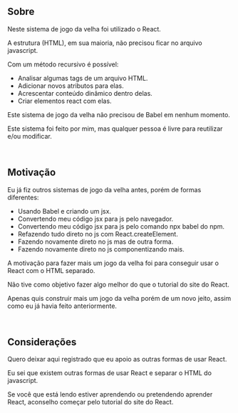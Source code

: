 ## Sobre
<p>Neste sistema de jogo da velha foi utilizado o React.</p>
<p>A estrutura (HTML), em sua maioria, não precisou ficar no arquivo javascript.</p>
<p>Com um método recursivo é possível:</p>
<ul>
<li>Analisar algumas tags de um arquivo HTML.</li>
<li>Adicionar novos atributos para elas.</li>
<li>Acrescentar conteúdo dinâmico dentro delas.</li>
<li>Criar elementos react com elas.</li>
</ul>
<p>Este sistema de jogo da velha não precisou de Babel em nenhum momento.</p>
<p>Este sistema foi feito por mim, mas qualquer pessoa é livre para reutilizar e/ou modificar.</p>
<br/>

## Motivação
<p>Eu já fiz outros sistemas de jogo da velha antes, porém de formas diferentes:</p>
<ul>
<li>Usando Babel e criando um jsx.</li>
<li>Convertendo meu código jsx para js pelo navegador.</li>
<li>Convertendo meu código jsx para js pelo comando npx babel do npm.</li>
<li>Refazendo tudo direto no js com React.createElement.</li>
<li>Fazendo novamente direto no js mas de outra forma.</li>
<li>Fazendo novamente direto no js componentizando mais.</li>
</ul>
<p>A motivação para fazer mais um jogo da velha foi para conseguir usar o React com o HTML separado.</p>
<p>Não tive como objetivo fazer algo melhor do que o tutorial do site do React.</p>
<p>Apenas quis construir mais um jogo da velha porém de um novo jeito, assim como eu já havia feito anteriormente.</p>
<br/>

## Considerações
<p>Quero deixar aqui registrado que eu apoio as outras formas de usar React.</p>
<p>Eu sei que existem outras formas de usar React e separar o HTML do javascript.</p>
<p>Se você que está lendo estiver aprendendo ou pretendendo aprender React, aconselho começar pelo tutorial do site do React.</p>